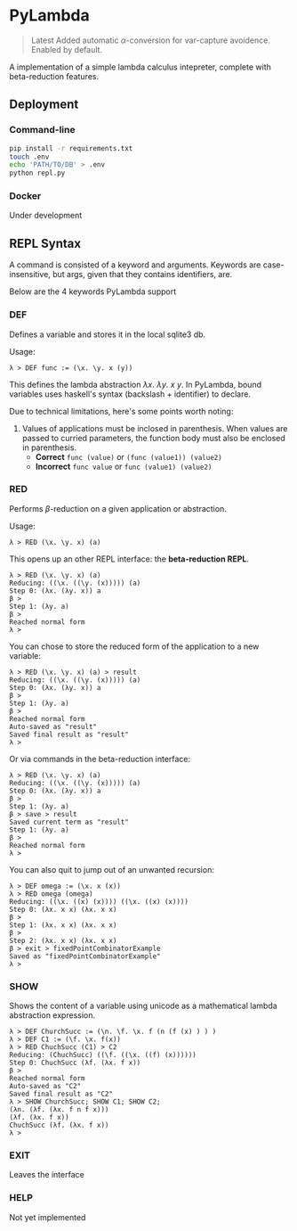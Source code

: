 # PyLambda

> Latest
> Added automatic $\alpha$-conversion for var-capture avoidence. Enabled by default.

A implementation of a simple lambda calculus intepreter, complete with beta-reduction features.

## Deployment

### Command-line

```zsh
pip install -r requirements.txt
touch .env
echo 'PATH/TO/DB' > .env
python repl.py
```

### Docker
Under development

## REPL Syntax

A command is consisted of a keyword and arguments. Keywords are case-insensitive, but args, given that they contains identifiers, are.

Below are the 4 keywords PyLambda support

### DEF
Defines a variable and stores it in the local sqlite3 db.

Usage:
```
λ > DEF func := (\x. \y. x (y))
```

This defines the lambda abstraction $\lambda x.\ \lambda y.\ x\ y$. In PyLambda, bound variables uses haskell's syntax (backslash + identifier) to declare.

Due to technical limitations, here's some points worth noting:

1. Values of applications must be inclosed in parenthesis. When values are passed to curried parameters, the function body must also be enclosed in parenthesis.
    - **Correct** `func (value)` or `(func (value1)) (value2)`
    - **Incorrect** `func value` or `func (value1) (value2)`

### RED
Performs $\beta$-reduction on a given application or abstraction.

Usage:
```
λ > RED (\x. \y. x) (a)
```

This opens up an other REPL interface: the **beta-reduction REPL**.

```
λ > RED (\x. \y. x) (a)
Reducing: ((\x. ((\y. (x))))) (a)
Step 0: (λx. (λy. x)) a
β > 
Step 1: (λy. a)
β > 
Reached normal form
λ > 
```

You can chose to store the reduced form of the application to a new variable:

```
λ > RED (\x. \y. x) (a) > result
Reducing: ((\x. ((\y. (x))))) (a)
Step 0: (λx. (λy. x)) a
β >
Step 1: (λy. a)
β >
Reached normal form
Auto-saved as "result"
Saved final result as "result"
λ >
```

Or via commands in the beta-reduction interface:

```
λ > RED (\x. \y. x) (a)
Reducing: ((\x. ((\y. (x))))) (a)
Step 0: (λx. (λy. x)) a
β >
Step 1: (λy. a)
β > save > result
Saved current term as "result"
Step 1: (λy. a)
β >
Reached normal form
λ >
```

You can also quit to jump out of an unwanted recursion:

```
λ > DEF omega := (\x. x (x))
λ > RED omega (omega)
Reducing: ((\x. ((x) (x)))) ((\x. ((x) (x))))
Step 0: (λx. x x) (λx. x x)
β >
Step 1: (λx. x x) (λx. x x)
β >
Step 2: (λx. x x) (λx. x x)
β > exit > fixedPointCombinatorExample
Saved as "fixedPointCombinatorExample"
λ >
```

### SHOW
Shows the content of a variable using unicode as a mathematical lambda abstraction expression.

```
λ > DEF ChurchSucc := (\n. \f. \x. f (n (f (x) ) ) )
λ > DEF C1 := (\f. \x. f(x))
λ > RED ChuchSucc (C1) > C2
Reducing: (ChuchSucc) ((\f. ((\x. ((f) (x))))))
Step 0: ChuchSucc (λf. (λx. f x))
β >
Reached normal form
Auto-saved as "C2"
Saved final result as "C2"
λ > SHOW ChurchSucc; SHOW C1; SHOW C2;
(λn. (λf. (λx. f n f x)))
(λf. (λx. f x))
ChuchSucc (λf. (λx. f x))
λ >
```

### EXIT
Leaves the interface

### HELP
Not yet implemented

